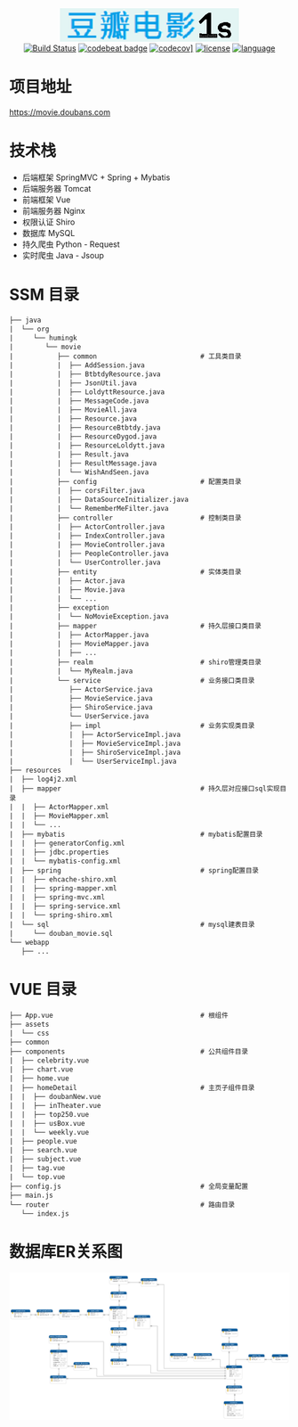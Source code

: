 <div align="center">
<img src="./image/logo.png"/>
</div>

<div align="center">
<a href="https://travis-ci.org/humingk/douban_movie)"><img src="https://travis-ci.org/humingk/douban_movie.svg?branch=master" alt="Build Status"></a>
<a href="https://codebeat.co/projects/github-com-humingk-douban_movie-master"><img src="https://codebeat.co/badges/d666efdf-fbf8-479f-a8ed-dfcb833f0016" alt="codebeat badge"></a>
<a href="https://codecov.io/gh/humingk/douban_movie"><img src="https://codecov.io/gh/humingk/douban_movie/branch/master/graph/badge.svg" alt="codecov]"></a>
<a href=""><img src="https://img.shields.io/github/license/mashape/apistatus.svg" alt="license"></a>
<a href=""><img src="https://img.shields.io/badge/language-java%20python%20javascript-green.svg" alt="language"></a>
</div>

# 项目地址

https://movie.doubans.com

# 技术栈

- 后端框架 SpringMVC + Spring + Mybatis
- 后端服务器 Tomcat
- 前端框架 Vue
- 前端服务器 Nginx
- 权限认证 Shiro
- 数据库 MySQL
- 持久爬虫 Python - Request
- 实时爬虫 Java - Jsoup 

# SSM 目录
```
├── java
|  └── org
|     └── humingk
|        └── movie
|           ├── common                          # 工具类目录
|           |  ├── AddSession.java
|           |  ├── BtbtdyResource.java
|           |  ├── JsonUtil.java
|           |  ├── LoldyttResource.java
|           |  ├── MessageCode.java
|           |  ├── MovieAll.java
|           |  ├── Resource.java
|           |  ├── ResourceBtbtdy.java
|           |  ├── ResourceDygod.java
|           |  ├── ResourceLoldytt.java
|           |  ├── Result.java
|           |  ├── ResultMessage.java
|           |  └── WishAndSeen.java
|           ├── config                          # 配置类目录
|           |  ├── corsFilter.java
|           |  ├── DataSourceInitializer.java
|           |  └── RememberMeFilter.java
|           ├── controller                      # 控制类目录
|           |  ├── ActorController.java
|           |  ├── IndexController.java
|           |  ├── MovieController.java
|           |  ├── PeopleController.java
|           |  └── UserController.java
|           ├── entity                          # 实体类目录
|           |  ├── Actor.java
|           |  ├── Movie.java
|           |  └── ...
|           ├── exception
|           |  └── NoMovieException.java
|           ├── mapper                          # 持久层接口类目录
|           |  ├── ActorMapper.java
|           |  ├── MovieMapper.java
|           |  ├── ...
|           ├── realm                           # shiro管理类目录
|           |  └── MyRealm.java                 
|           └── service                         # 业务接口类目录
|              ├── ActorService.java
|              ├── MovieService.java
|              ├── ShiroService.java
|              └── UserService.java
|              ├── impl                         # 业务实现类目录
|              |  ├── ActorServiceImpl.java
|              |  ├── MovieServiceImpl.java
|              |  ├── ShiroServiceImpl.java
|              |  └── UserServiceImpl.java
├── resources
|  ├── log4j2.xml
|  ├── mapper                                   # 持久层对应接口sql实现目录
|  |  ├── ActorMapper.xml
|  |  ├── MovieMapper.xml
|  |  └── ...
|  ├── mybatis                                  # mybatis配置目录
|  |  ├── generatorConfig.xml
|  |  ├── jdbc.properties
|  |  └── mybatis-config.xml
|  ├── spring                                   # spring配置目录
|  |  ├── ehcache-shiro.xml
|  |  ├── spring-mapper.xml
|  |  ├── spring-mvc.xml
|  |  ├── spring-service.xml
|  |  └── spring-shiro.xml
|  └── sql                                      # mysql建表目录
|     └── douban_movie.sql
└── webapp
   ├── ...
```

# VUE 目录
```
├── App.vue                                     # 根组件
├── assets
|  └── css
├── common
├── components                                  # 公共组件目录
|  ├── celebrity.vue
|  ├── chart.vue
|  ├── home.vue
|  ├── homeDetail                               # 主页子组件目录
|  |  ├── doubanNew.vue
|  |  ├── inTheater.vue
|  |  ├── top250.vue
|  |  ├── usBox.vue
|  |  └── weekly.vue
|  ├── people.vue
|  ├── search.vue
|  ├── subject.vue
|  ├── tag.vue
|  └── top.vue
├── config.js                                   # 全局变量配置
├── main.js
└── router                                      # 路由目录
   └── index.js
```

# 数据库ER关系图

![ER关系图](./image/sql_er.png)
